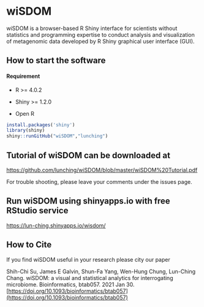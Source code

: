 # wiSDOM

wiSDOM is a browser-based R Shiny interface for scientists without statistics and programming expertise to conduct analysis and visualization of metagenomic data developed by R Shiny graphical user interface (GUI).

## How to start the software

#### Requirement
* R >= 4.0.2
* Shiny >= 1.2.0

* Open R 
```R
install.packages('shiny')
library(shiny)
shiny::runGitHub("wiSDOM","lunching")
```

## Tutorial of wiSDOM can be downloaded at

https://github.com/lunching/wiSDOM/blob/master/wiSDOM%20Tutorial.pdf

For trouble shooting, please leave your comments under the issues page.

## Run wiSDOM using shinyapps.io with free RStudio service

https://lun-ching.shinyapps.io/wisdom/

## How to Cite

If you find wiSDOM useful in your research please city our paper

Shih-Chi Su, James E Galvin, Shun-Fa Yang, Wen-Hung Chung, Lun-Ching Chang.
wiSDOM: a visual and statistical analytics for interrogating microbiome.
Bioinformatics, btab057. 2021 Jan 30.
[https://doi.org/10.1093/bioinformatics/btab057](https://doi.org/10.1093/bioinformatics/btab057)
